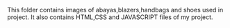 This folder contains images of abayas,blazers,handbags and shoes used in project.
It also contains HTML,CSS and JAVASCRIPT files of my project.
